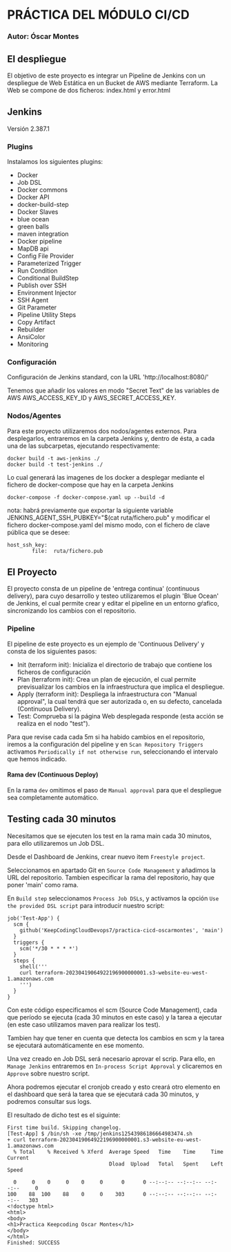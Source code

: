 # PRÁCTICA DEL MÓDULO CI/CD
### Autor: Óscar Montes

## El despliegue

El objetivo de este proyecto es integrar un Pipeline de Jenkins con un despliegue de Web Estática en un Bucket de AWS mediante Terraform. La Web se compone de dos ficheros: index.html y error.html

## Jenkins

Versión 2.387.1 

### Plugins 

Instalamos los siguientes plugins:
- Docker
- Job DSL
- Docker commons
- Docker API
- docker-build-step
- Docker Slaves
- blue ocean
- green balls
- maven integration
- Docker pipeline
- MapDB api
- Config File Provider
- Parameterized Trigger
- Run Condition
- Conditional BuildStep
- Publish over SSH
- Environment Injector
- SSH Agent
- Git Parameter
- Pipeline Utility Steps
- Copy Artifact
- Rebuilder
- AnsiColor
- Monitoring

### Configuración

Configuración de Jenkins standard, con la URL 'http://localhost:8080/' 

Tenemos que añadir los valores en modo "Secret Text" de las variables de AWS AWS_ACCESS_KEY_ID y AWS_SECRET_ACCESS_KEY.

### Nodos/Agentes

Para este proyecto utilizaremos dos nodos/agentes externos. Para desplegarlos, entraremos en la carpeta Jenkins y, dentro de ésta, a cada una de las subcarpetas, ejecutando respectivamente:

```
docker build -t aws-jenkins ./
docker build -t test-jenkins ./
```

Lo cual generará las imagenes de los docker a desplegar mediante el fichero de docker-compose que hay en la carpeta Jenkins
```
docker-compose -f docker-compose.yaml up --build -d
```
nota: habrá previamente que exportar la siguiente variable JENKINS_AGENT_SSH_PUBKEY="$(cat ruta/fichero.pub" y modificar el fichero docker-compose.yaml del mismo modo, con el fichero de clave pública que se desee:

```
host_ssh_key:
        file:  ruta/fichero.pub
```

## El Proyecto

El proyecto consta de un pipeline de 'entrega continua' (continuous delivery), para cuyo desarrollo y testeo utilizaremos el plugin 'Blue Ocean' de Jenkins, el cual permite crear y editar el pipeline en un entorno gŕafico, sincronizando los cambios con el repositorio.

### Pipeline

El pipeline de este proyecto es un ejemplo de 'Continuous Delivery' y consta de los siguientes pasos:

- Init (terraform init): Inicializa el directorio de trabajo que contiene los ficheros de configuración
- Plan (terraform init): Crea un plan de ejecución, el cual permite previsualizar los cambios en la infraestructura que implica el despliegue. 
- Apply (terraform init): Despliega la infraestructura con "Manual approval", la cual tendrá que ser autorizada o, en su defecto, cancelada  (Continuous Delivery). 
- Test: Comprueba si la página Web desplegada responde (esta acción se realiza en el nodo "test").

Para que revise cada cada 5m si ha habido cambios en el repositorio, iremos a la configuración del pipeline y en `Scan Repository Triggers` activamos `Periodically if not otherwise run`, seleccionando el intervalo que hemos indicado.

#### Rama dev (Continuous Deploy)

En la rama `dev` omitimos el paso de `Manual approval` para que el despliegue sea completamente automático.

## Testing cada 30 minutos

Necesitamos que se ejecuten los test en la rama main cada 30 minutos, para ello utilizaremos un Job DSL.

Desde el Dashboard de Jenkins, crear nuevo item `Freestyle project`.

Seleccionamos en apartado Git en `Source Code Management` y añadimos la URL del repositorio. Tambien especificar la rama del repositorio, hay que poner 'main' como rama.

En `Build step` seleccionamos `Process Job DSLs`, y activamos la opción `Use the provided DSL script` para introducir nuestro script:
```
job('Test-App') {
  scm {
    github('KeepCodingCloudDevops7/practica-cicd-oscarmontes', 'main')
  }
  triggers {
    scm('*/30 * * * *')
  }
  steps {
    shell('''
    curl terraform-20230419064922196900000001.s3-website-eu-west-1.amazonaws.com
    ''')
  }
}
```
Con este código especificamos el scm (Source Code Management), cada que período se ejecuta (cada 30 minutos en este caso) y la tarea a ejecutar (en este caso utilizamos maven para realizar los test).

Tambien hay que tener en cuenta que detecta los cambios en scm y la tarea se ejecutará automáticamente en ese momento.

Una vez creado en Job DSL será necesario aprovar el scrip. Para ello, en `Manage Jenkins` entraremos en `In-process Script Approval` y clicaremos en `Approve` sobre nuestro script.

Ahora podremos ejecutar el cronjob creado y esto creará otro elemento en el dashboard que será la tarea que se ejecutará cada 30 minutos, y podremos consultar sus logs.

El resultado de dicho test es el siguinte:

```
First time build. Skipping changelog.
[Test-App] $ /bin/sh -xe /tmp/jenkins12543986186664983474.sh
+ curl terraform-20230419064922196900000001.s3-website-eu-west-1.amazonaws.com
  % Total    % Received % Xferd  Average Speed   Time    Time     Time  Current
                                 Dload  Upload   Total   Spent    Left  Speed

  0     0    0     0    0     0      0      0 --:--:-- --:--:-- --:--:--     0
100    88  100    88    0     0    303      0 --:--:-- --:--:-- --:--:--   303
<!doctype html>
<html>
<body>
<h1>Practica Keepcoding Oscar Montes</h1>
</body>
</html>
Finished: SUCCESS
```

